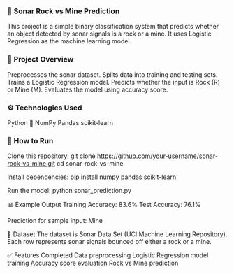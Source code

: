 ### 🎯 Sonar Rock vs Mine Prediction
This project is a simple binary classification system that predicts whether an object detected by sonar signals is a rock or a mine.
It uses Logistic Regression as the machine learning model.

### 📌 Project Overview
Preprocesses the sonar dataset.
Splits data into training and testing sets.
Trains a Logistic Regression model.
Predicts whether the input is Rock (R) or Mine (M).
Evaluates the model using accuracy score.


### ⚙️ Technologies Used
Python 🐍
NumPy
Pandas
scikit-learn

###  🚀 How to Run
Clone this repository:
git clone https://github.com/your-username/sonar-rock-vs-mine.git
cd sonar-rock-vs-mine


Install dependencies:
pip install numpy pandas scikit-learn


Run the model:
python sonar_prediction.py

📊 Example Output
Training Accuracy: 83.6%
Test Accuracy: 76.1%

Prediction for sample input: Mine

📁 Dataset
The dataset is Sonar Data Set (UCI Machine Learning Repository).
Each row represents sonar signals bounced off either a rock or a mine.

✅ Features Completed
Data preprocessing
Logistic Regression model training
Accuracy score evaluation
Rock vs Mine prediction


